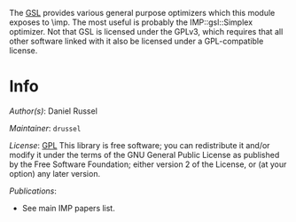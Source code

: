 The [GSL](http://www.gnu.org/software/gsl/) provides various general purpose optimizers which this module exposes to \imp. The most useful is probably the IMP::gsl::Simplex optimizer. Not that GSL is licensed under the GPLv3, which requires that all other software linked with it also be licensed under a GPL-compatible license.

# Info

_Author(s)_: Daniel Russel

_Maintainer_: `drussel`

_License_: [GPL](http://www.gnu.org/licenses/old-licenses/gpl-2.1.html)
This library is free software; you can redistribute it and/or
modify it under the terms of the GNU General Public
License as published by the Free Software Foundation; either
version 2 of the License, or (at your option) any later version.

_Publications_:
 - See main IMP papers list.
